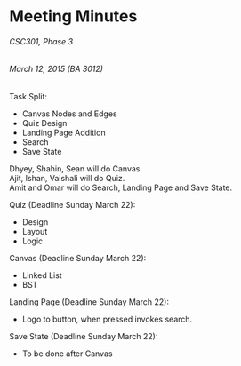 # Meeting Minutes
###### CSC301, Phase 3
###### March 12, 2015 (BA 3012)

Task Split:

- Canvas Nodes and Edges
- Quiz Design
- Landing Page Addition
- Search
- Save State

Dhyey, Shahin, Sean will do Canvas. <br />
Ajit, Ishan, Vaishali will do Quiz. <br />
Amit and Omar will do Search, Landing Page and Save State. 

Quiz (Deadline Sunday March 22):

- Design
- Layout
- Logic

Canvas (Deadline Sunday March 22):

- Linked List
- BST

Landing Page (Deadline Sunday March 22):

- Logo to button, when pressed invokes search.

Save State (Deadline Sunday March 22):

- To be done after Canvas
